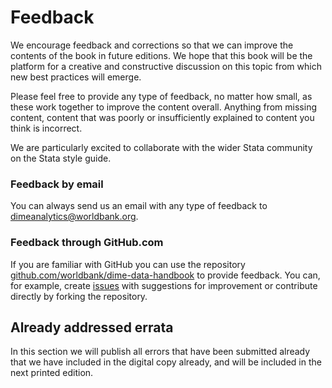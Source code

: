 # Feedback

We encourage feedback and corrections so that we can improve the contents of the book in future editions. We hope that this book will be the platform for a creative and constructive discussion on this topic from which new best practices will emerge.

Please feel free to provide any type of feedback, no matter how small, as these work together to improve the content overall. Anything from missing content, content that was poorly or insufficiently explained to content you think is incorrect.

We are particularly excited to collaborate with the wider Stata community on the Stata style guide.

### Feedback by email

You can always send us an email with any type of feedback to [dimeanalytics@worldbank.org](mailto:dimeanalytics@worldbank.org).

### Feedback through GitHub.com

If you are familiar with GitHub you can use the repository [github.com/worldbank/dime-data-handbook](https://github.com/worldbank/dime-data-handbook) to provide feedback. You can, for example, create [issues](https://www.github.com/worldbank/dime-data-handbook/issues) with suggestions for improvement or contribute directly by forking the repository.

## Already addressed errata

In this section we will publish all errors that have been submitted already that we have included in the digital copy already, and will be included in the next printed edition.
